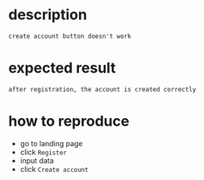 # description

    create account button doesn't work

# expected result
    
    after registration, the account is created correctly

# how to reproduce
- go to landing page
- click `Register`
- input data
- click `Create account`
